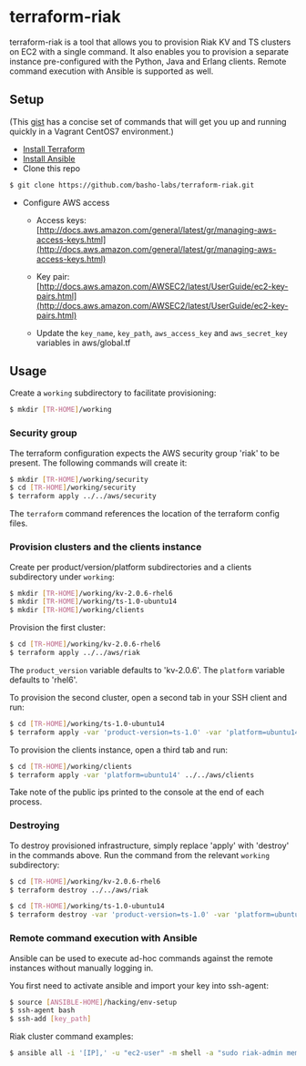 # terraform-riak

terraform-riak is a tool that allows you to provision Riak KV and TS clusters on EC2 with a single command. It also enables you to provision a separate instance pre-configured with the Python, Java and Erlang clients. Remote command execution with Ansible is supported as well.

## Setup

(This [gist](https://gist.github.com/rcgenova/589102cf4ed66e0178c9) has a concise set of commands that will get you up and running quickly in a Vagrant CentOS7 environment.)

* [Install Terraform](https://terraform.io/intro/getting-started/install.html)
* [Install Ansible](http://docs.ansible.com/ansible/intro_installation.html)
* Clone this repo

```bash
$ git clone https://github.com/basho-labs/terraform-riak.git
```

* Configure AWS access

  * Access keys: [http://docs.aws.amazon.com/general/latest/gr/managing-aws-access-keys.html](http://docs.aws.amazon.com/general/latest/gr/managing-aws-access-keys.html)

  * Key pair: [http://docs.aws.amazon.com/AWSEC2/latest/UserGuide/ec2-key-pairs.html](http://docs.aws.amazon.com/AWSEC2/latest/UserGuide/ec2-key-pairs.html)

  * Update the `key_name`, `key_path`, `aws_access_key` and `aws_secret_key` variables in aws/global.tf

## Usage

Create a `working` subdirectory to facilitate provisioning:

```bash
$ mkdir [TR-HOME]/working
```

### Security group

The terraform configuration expects the AWS security group 'riak' to be present. The following commands will create it:

```bash
$ mkdir [TR-HOME]/working/security
$ cd [TR-HOME]/working/security
$ terraform apply ../../aws/security
```

The `terraform` command references the location of the terraform config files. 

### Provision clusters and the clients instance

Create per product/version/platform subdirectories and a clients subdirectory under `working`:

```bash
$ mkdir [TR-HOME]/working/kv-2.0.6-rhel6
$ mkdir [TR-HOME]/working/ts-1.0-ubuntu14
$ mkdir [TR-HOME]/working/clients
```

Provision the first cluster:

```bash
$ cd [TR-HOME]/working/kv-2.0.6-rhel6
$ terraform apply ../../aws/riak
```

The `product_version` variable defaults to 'kv-2.0.6'. The `platform` variable defaults to 'rhel6'.

To provision the second cluster, open a second tab in your SSH client and run:

```bash
$ cd [TR-HOME]/working/ts-1.0-ubuntu14
$ terraform apply -var 'product-version=ts-1.0' -var 'platform=ubuntu14' ../../aws/riak
```

To provision the clients instance, open a third tab and run:

```bash
$ cd [TR-HOME]/working/clients
$ terraform apply -var 'platform=ubuntu14' ../../aws/clients
```

Take note of the public ips printed to the console at the end of each process.

### Destroying

To destroy provisioned infrastructure, simply replace 'apply' with 'destroy' in the commands above. Run the command from the relevant `working` subdirectory:

```bash
$ cd [TR-HOME]/working/kv-2.0.6-rhel6
$ terraform destroy ../../aws/riak

$ cd [TR-HOME]/working/ts-1.0-ubuntu14
$ terraform destroy -var 'product-version=ts-1.0' -var 'platform=ubuntu14' ../../aws/riak
```

### Remote command execution with Ansible

Ansible can be used to execute ad-hoc commands against the remote instances without manually logging in. 

You first need to activate ansible and import your key into ssh-agent:

```bash
$ source [ANSIBLE-HOME]/hacking/env-setup
$ ssh-agent bash
$ ssh-add [key_path]
```

Riak cluster command examples:

```bash
$ ansible all -i '[IP],' -u "ec2-user" -m shell -a "sudo riak-admin member_status"
```








